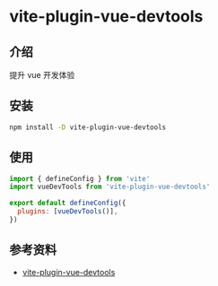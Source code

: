 # vite-plugin-vue-devtools

## 介绍

提升 vue 开发体验

## 安装

```sh
npm install -D vite-plugin-vue-devtools
```

## 使用

```js
import { defineConfig } from 'vite'
import vueDevTools from 'vite-plugin-vue-devtools'

export default defineConfig({
  plugins: [vueDevTools()],
})
```

## 参考资料

- [vite-plugin-vue-devtools](https://www.npmjs.com/package/vite-plugin-vue-devtools)
